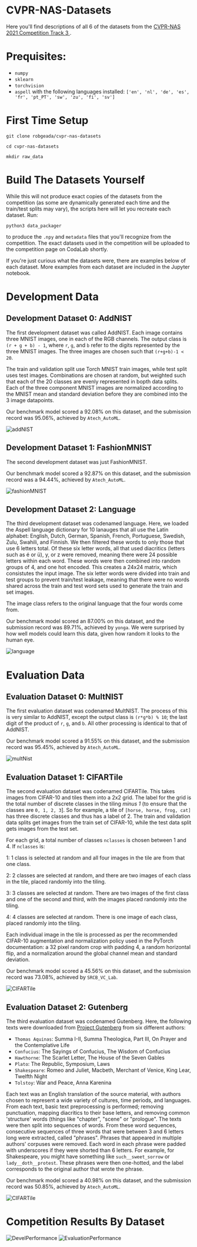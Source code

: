 # CVPR-NAS-Datasets
Here you'll find descriptions of all 6 of the datasets from the [CVPR-NAS 2021 Competition Track 3 ](https://competitions.codalab.org/competitions/29853).

# Prequisites:
* `numpy`
* `sklearn`
* `torchvision`
* `aspell` with the following languages installed: `['en', 'nl', 'de', 'es', 'fr', 'pt_PT', 'sw', 'zu', 'fi', 'sv']`

# First Time Setup
`git clone robgeada/cvpr-nas-datasets`

`cd cvpr-nas-datasets`

`mkdir raw_data`

# Build The Datasets Yourself
While this will not produce exact copies of the datasets from the competition (as some are dynamically generated each time
and the train/test splits may vary), the scripts here will let you recreate each dataset. Run:

`python3 data_packager` 

to produce the `.npy` and `metadata` files that you'll recognize from the competition. The exact datasets used in the competition
will be uploaded to the competition page on CodaLab shortly.

If you're just curious what the datasets were, there are examples below of each dataset. More examples from
each dataset are included in the Jupyter notebook.

# Development Data
## Development Dataset 0: AddNIST
The first development dataset was called AddNIST. Each image contains three MNIST images, one in each of the RGB channels. The output class is `(r + g + b) - 1`, where `r`, `g`, and `b` refer to the digits represented by the three MNIST images. The three images are chosen such that `(r+g+b)-1 < 20`.

The train and validation split use Torch MNIST train images, while test split uses test images. Combinations are chosen at random, but weighted such that each of the 20 classes are evenly represented in bopth data splits. Each of the three component MNIST images are normalized according to the MNIST mean and standard deviation before they are combined into the 3 image datapoints.

Our benchmark model scored a 92.08% on this dataset, and the submission record was 95.06%, achieved by `Atech_AutoML`.

![addNIST](images/add_nist.png "AddNIST")

## Development Dataset 1: FashionMNIST
The second development dataset was just FashionMNIST. 

Our benchmark model scored a 92.87% on this dataset, and the submission record was a 94.44%, achieved by `Atech_AutoML`.

![fashionMNIST](images/fashionmnist.png "FashionMNIST")


## Development Dataset 2: Language
The third development dataset was codenamed language. Here, we loaded the Aspell language dictionary for 10 lanauges that all use the Latin alphabet: English, Dutch, German, Spanish, French, Portuguese, Swedish, Zulu, Swahili, and Finnish. We then filtered these words to only those that use 6 letters total. Of these six letter words, all that used diacritics (letters such as é or ü), y, or z were removed, meaning there were 24 possible letters within each word. These words were then combined into random groups of 4, and one hot encoded. This creates a 24x24 matrix, which consistutes the input image. The six letter words were divided into train and test groups to prevent train/test leakage, meaning that there were no words shared across the train and test word sets used to generate the train and set images.

The image class refers to the original language that the four words come from.

Our benchmark model scored an 87.00% on this dataset, and the submission record was 89.71%, achieved by `yonga`. We were surprised by how well models could learn this data, given how random it looks to the human eye.

![language](images/language.png "Language")

# Evaluation Data
## Evaluation Dataset 0: MultNIST
The first evaluation dataset was codenamed MultNIST. The process of this is very similar to AddNIST, except the output class is `(r*g*b) % 10`; the last digit of the product of `r`, `g`, and `b`. All other processing is identical to that of AddNIST.

Our benchmark model scored a 91.55% on this dataset, and the submission record was 95.45%, achieved by `Atech_AutoML`.

![multNist](images/multnist.png "MultNIST")

## Evaluation Dataset 1: CIFARTile
The second evaluation dataset was codenamed CIFARTile. This takes images from CIFAR-10 and tiles them into a 2x2 grid. The label for the grid is the total number of discrete classes in the tiling _minus 1_ (to ensure that the classes are `0, 1, 2, 3`]. So for example, a tile of `[horse, horse, frog, cat]` has three discrete classes and thus has a label of 2. The train and validation data splits get images from the train set of CIFAR-10, while the test data split gets images from the test set. 

For each grid, a total number of classes `nclasses` is chosen between 1 and 4. If `nclasses` is:

1: 1 class is selected at random and all four images in the tile are from that one class. 

2: 2 classes are selected at random, and there are two images of each class in the tile, placed randomly into the tiling. 

3: 3 classes are selected at random. There are two images of the first class and one of the second and third, with the images placed randomly into the tiling. 

4: 4 classes are selected at random. There is one image of each class, placed randomly into the tiling.


Each individual image in the tile is processed as per the recommended CIFAR-10 augmentation and normalization policy used in the PyTorch documentation: a 32 pixel random crop with padding 4, a random horizontal flip, and a normalization around the global channel mean and standard deviation.

Our benchmark model scored a 45.56% on this dataset, and the submission record was 73.08%, achieved by `SRCB_VC_Lab`.

![CIFARTile](images/cifartile.png "CIFARTile")

## Evaluation Dataset 2: Gutenberg
The third evaluation dataset was codenamed Gutenberg. Here, the following texts were downloaded from [Project Gutenberg](https://www.gutenberg.org/) from six different authors:

* `Thomas Aquinas`: Summa I-II, Summa Theologica, Part III, On Prayer and the Contemplative Life
* `Confucius`: The Sayings of Confucius, The Wisdom of Confucius
* `Hawthorne`: The Scarlet Letter, The House of the Seven Gables
* `Plato`: The Republic, Symposium, Laws
* `Shakespeare`: Romeo and Juliet, Macbeth, Merchant of Venice, King Lear, Twelfth Night
* `Tolstoy`: War and Peace, Anna Karenina

Each text was an English translation of the source material, with authors chosen to represent a wide variety of cultures, time periods, and languages. From each text, basic text preprocessing is performed; removing punctuation, mapping diacritics to their base letters, and removing common 'structure' words (things like "chapter", "scene" or "prologue". The texts were then split into sequences of words. From these word sequences, consecutive sequences of three words that were between 3 and 6 letters long were extracted, called "phrases". Phrases that appeared in multiple authors' corpuses were removed. Each word in each phrase were padded with underscores if they were shorted than 6 letters. For example, for Shakespeare, you might have something like `such__sweet_sorrow` or `lady__doth__protest`. These phrases were then one-hotted, and the label corresponds to the original author that wrote the phrase. 


Our benchmark model scored a 40.98% on this dataset, and the submission record was 50.85%, achieved by `Atech_AutoML`.

![CIFARTile](images/gutenberg.png "Gutenberg")

# Competition Results By Dataset
![DevelPerformance](images/devel_graph.png "Devel Performance")
![EvaluationPerformance](images/eval_graph.png "Evaluation Performance")

